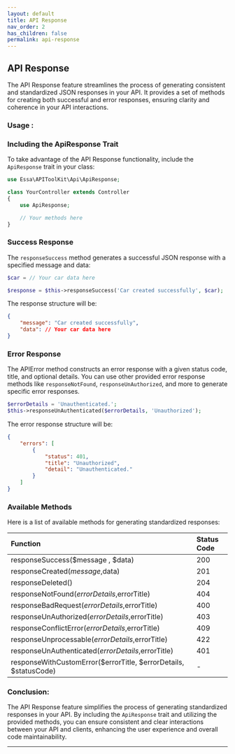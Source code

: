 ```yaml
---
layout: default
title: API Response
nav_order: 2
has_children: false
permalink: api-response
---
```


## **API Response**

The API Response feature streamlines the process of generating consistent and standardized JSON responses in your API. It provides a set of methods for creating both successful and error responses, ensuring clarity and coherence in your API interactions.
### Usage :
### Including the ApiResponse Trait
To take advantage of the API Response functionality, include the `ApiResponse` trait in your class:
```php
use Essa\APIToolKit\Api\ApiResponse;

class YourController extends Controller
{
    use ApiResponse;

    // Your methods here
}
```
### Success Response
The `responseSuccess` method generates a successful JSON response with a specified message and data:
```php
$car = // Your car data here

$response = $this->responseSuccess('Car created successfully', $car);
```
The response structure will be:

```json
{
    "message": "Car created successfully",
    "data": // Your car data here
}
```
### Error Response
The APIError method constructs an error response with a given status code, title, and optional details. You can use other provided error response methods like `responseNotFound`, `responseUnAuthorized`, and more to generate specific error responses.
```php
$errorDetails = 'Unauthenticated.';
$this->responseUnAuthenticated($errorDetails, 'Unauthorized');
```
The error response structure will be:
```json
{
    "errors": [
        {
            "status": 401,
            "title": "Unauthorized",
            "detail": "Unauthenticated."
        }
    ]
}
```
### Available Methods
Here is a list of available methods for generating standardized responses:


| Function                                    | Status Code          
|:--------------------------------------------|:------------------
| responseSuccess($message , $data)                                | 200
| responseCreated($message,$data)                                  | 201 
| responseDeleted()                                                | 204
|responseNotFound($errorDetails,$errorTitle)                       | 404
|responseBadRequest($errorDetails,$errorTitle)                     | 400
|responseUnAuthorized($errorDetails,$errorTitle)                   | 403
|responseConflictError($errorDetails,$errorTitle)                  | 409
|responseUnprocessable($errorDetails,$errorTitle)                  | 422
|responseUnAuthenticated($errorDetails,$errorTitle)                | 401
|responseWithCustomError($errorTitle, $errorDetails, $statusCode)  | -

### Conclusion:
The API Response feature simplifies the process of generating standardized responses in your API. By including the `ApiResponse` trait and utilizing the provided methods, you can ensure consistent and clear interactions between your API and clients, enhancing the user experience and overall code maintainability.


----
